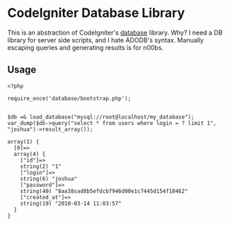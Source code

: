 CodeIgniter Database Library
===
This is an abstraction of CodeIgniter's [database](http://codeigniter.com/user_guide/database/index.html) library.
Why? I need a DB library for server side scripts, and I hate ADODB's syntax.
Manually escaping queries and generating results is for n00bs.

Usage
---

    <?php

    require_once('database/bootstrap.php');


    $db =& load_database("mysql://root@localhost/my_database");
    var_dump($db->query("select * from users where login = ? limit 1", "joshua")->result_array());

    array(1) {
      [0]=>
      array(4) {
        ["id"]=>
        string(2) "1"
        ["login"]=>
        string(6) "joshua"
        ["password"]=>
        string(40) "8aa38sad8b5efdcb7946d00e1c7445d154f18462"
        ["created_at"]=>
        string(19) "2010-03-14 11:03:57"
      }
    }

